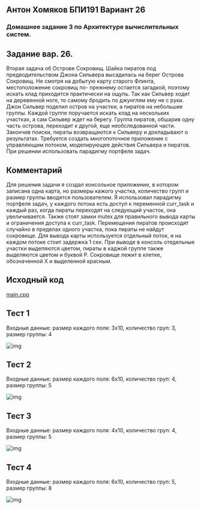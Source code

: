 ## Антон Хомяков БПИ191 Вариант 26
### Домашнее задание 3 по Архитектуре вычислительных систем.

## Задание вар. 26. 
Вторая задача об Острове Сокровищ. Шайка пиратов под
предводительством Джона Сильвера высадилась на берег Острова Сокровищ.
Не смотря на добытую карту старого Флинта, местоположение сокровищ по-
прежнему остается загадкой, поэтому искать клад приходится практически
на ощупь. Так как Сильвер ходит на деревянной ноге, то самому бродить по
джунглям ему не с руки. Джон Сильвер поделил остров на участки, а пиратов
на небольшие группы. Каждой группе поручается искать клад на нескольких
участках, а сам Сильвер ждет на берегу. Группа пиратов, обшарив одну часть
острова, переходит к другой, еще необследованной части. Закончив поиски,
пираты возвращаются к Сильверу и докладывают о результатах. Требуется
создать многопоточное приложение с управляющим потоком, моделирующее
действия Сильвера и пиратов. При решении использовать парадигму
портфеля задач.

## Комментарий
Для решения задачи я создал консольное приложение, в котором записана одна карта,
но размеры кажого участка, количество групп и размер группы вводятся пользователем.
Я использовал парадигму портфеля задач, у каждого потока есть доступ к переменной curr_task
и каждый раз, когда пираты переходят на следующий участок, она увеличивается.
Также стоят замки mutex для правильного вывода карты и ограничения доступа к curr_task.
Перемещения пиратов происходят случайно в пределах одного участка, пока пираты не найдут сокровище.
Для вывода карты используется отдельный поток, и на каждом потоке стоит задержка 1 сек.
При выводе в консоль отедельные участки выделяются цветом, пираты в каджой группе также
выделяются цветом и буквой P. Сокровище лежит в клетке, обозначенной X и выделенной красным.

## Исходный код
[main.cpp](https://github.com/antonkhmv/dz-avs/blob/master/task03/main.cpp)

## Тест 1
Входные данные: размер каждого поля: 3x10, количество груп: 3, размер группы: 4

![img](https://github.com/antonkhmv/dz-avs/blob/master/task03/img/1.png)

## Тест 2
Входные данные: размер каждого поля: 6x10, количество груп: 4, размер группы: 5

![img](https://github.com/antonkhmv/dz-avs/blob/master/task03/img/2.png)

## Тест 3
Входные данные: размер каждого поля: 4x10, количество груп: 4, размер группы: 5

![img](https://github.com/antonkhmv/dz-avs/blob/master/task03/img/3.png)

## Тест 4
Входные данные: размер каждого поля: 6x10, количество груп: 5, размер группы: 8

![img](https://github.com/antonkhmv/dz-avs/blob/master/task03/img/4.png)
